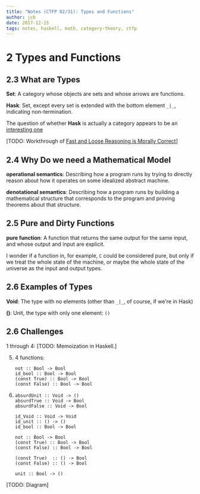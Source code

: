 ```yaml
---
title: "Notes (CTFP 02/31): Types and Functions"
author: jcb
date: 2017-12-15
tags: notes, haskell, math, category-theory, ctfp
---
```

# 2 Types and Functions

## 2.3 What are Types

**Set**: A category whose objects are sets and whose arrows are functions.

**Hask**: Set, except every set is extended with the bottom element `_|_`,
indicating non-termination.

The question of whether **Hask** is actually a category appears to be
an [interesting one](http://math.andrej.com/2016/08/06/hask-is-not-a-category/comment-page-1/)

[TODO: Workthrough of [Fast and Loose Reasoning is Morally Correct](https://www.cs.ox.ac.uk/jeremy.gibbons/publications/fast+loose.pdf)]

## 2.4 Why Do we need a Mathematical Model

**operational semantics**: Describing how a program runs by trying to
directly reason about how it operates on some idealized abstract machine.

**denotational semantics**: Describing how a program runs by building a
mathematical structure that corresponds to the program and proving theorems
about that structure.

## 2.5 Pure and Dirty Functions

**pure function**: A function that returns the same output for the same
input, and whose output and input are explicit.

I wonder if a function in, for example, `C` could be considered pure, but only
if we treat the whole state of the machine, or maybe the whole state of the
universe as the input and output types.


## 2.6 Examples of Types

**Void**: The type with no elements (other than `_|_`, of course, if we're in Hask)

**()**: Unit, the type with only one element: `()`


## 2.6 Challenges

1 through 4: [TODO: Memoization in Haskell.]



5.  4 functions:
    ```
    not :: Bool -> Bool
    id_bool :: Bool -> Bool
    (const True) :: Bool -> Bool
    (const False) :: Bool -> Bool
    ```



6.  ```
    absurdUnit :: Void -> ()
    absurdTrue :: Void -> Bool
    absurdFalse :: Void -> Bool

    id_Void :: Void -> Void
    id_unit :: () -> ()
    id_bool :: Bool -> Bool

    not :: Bool -> Bool
    (const True) :: Bool -> Bool
    (const False) :: Bool -> Bool

    (const True)  :: () -> Bool
    (const False) :: () -> Bool

    unit :: Bool -> ()
    ```

[TODO: Diagram]
